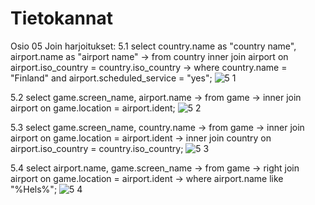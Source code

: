 # Tietokannat



Osio 05  Join harjoitukset:
5.1
select country.name as "country name", airport.name as "airport name"
    -> from country inner join airport on airport.iso_country = country.iso_country
    -> where country.name = "Finland" and airport.scheduled_service = "yes";
![5 1](https://github.com/user-attachments/assets/4b9ad243-4f67-4af5-91a3-c31ceece8c07)


5.2
select game.screen_name, airport.name
    -> from game
    -> inner join airport on game.location = airport.ident;
![5 2](https://github.com/user-attachments/assets/7a46bf2f-b5a3-4903-801b-899b36441031)


5.3
select game.screen_name, country.name
    -> from game
    -> inner join airport on game.location = airport.ident
    -> inner join country on airport.iso_country = country.iso_country;
![5 3](https://github.com/user-attachments/assets/970558ec-114d-463b-acc6-8e421e9b5c60)


5.4
select airport.name, game.screen_name
    -> from game
    -> right join airport on game.location = airport.ident
    -> where airport.name like "%Hels%";
![5 4](https://github.com/user-attachments/assets/d28c5e47-52b8-4767-b93a-5d7951f44e3b)




